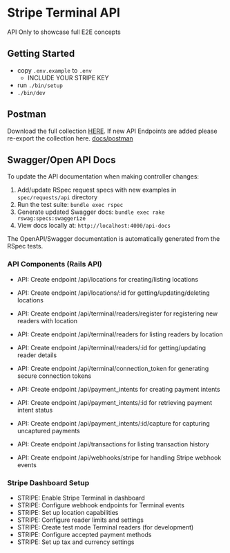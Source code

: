 # Stripe Terminal API

API Only to showcase full E2E concepts

## Getting Started

- copy `.env.example` to `.env`
  - INCLUDE YOUR STRIPE KEY
- run `./bin/setup`
- `./bin/dev`

## Postman

Download the full collection [HERE](docs/postman).
If new API Endpoints are added please re-export the collection here.
[docs/postman](./docs/postman/)

## Swagger/Open API Docs

To update the API documentation when making controller changes:

1. Add/update RSpec request specs with new examples in `spec/requests/api` directory
2. Run the test suite: `bundle exec rspec`
3. Generate updated Swagger docs: `bundle exec rake rswag:specs:swaggerize`
4. View docs locally at: `http://localhost:4000/api-docs`

The OpenAPI/Swagger documentation is automatically generated from the RSpec tests.

### API Components (Rails API)

- API: Create endpoint /api/locations for creating/listing locations
- API: Create endpoint /api/locations/:id for getting/updating/deleting locations

- API: Create endpoint /api/terminal/readers/register for registering new readers with location
- API: Create endpoint /api/terminal/readers for listing readers by location
- API: Create endpoint /api/terminal/readers/:id for getting/updating reader details
- API: Create endpoint /api/terminal/connection_token for generating secure connection tokens

- API: Create endpoint /api/payment_intents for creating payment intents
- API: Create endpoint /api/payment_intents/:id for retrieving payment intent status
- API: Create endpoint /api/payment_intents/:id/capture for capturing uncaptured payments

- API: Create endpoint /api/transactions for listing transaction history
- API: Create endpoint /api/webhooks/stripe for handling Stripe webhook events

### Stripe Dashboard Setup

- STRIPE: Enable Stripe Terminal in dashboard
- STRIPE: Configure webhook endpoints for Terminal events
- STRIPE: Set up location capabilities
- STRIPE: Configure reader limits and settings
- STRIPE: Create test mode Terminal readers (for development)
- STRIPE: Configure accepted payment methods
- STRIPE: Set up tax and currency settings
